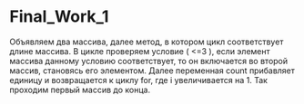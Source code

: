# Final_Work_1
Объявляем два массива, далее метод, в котором цикл соответствует длине массива.
В цикле проверяем условие ( <=3 ), если элемент массива данному условию соответствует, то он включается во второй массив, становясь его элементом. 
Далее переменная count прибавляет единицу и возвращается к циклу for, где i увеличивается на 1. Так проходим первый массив до конца.

